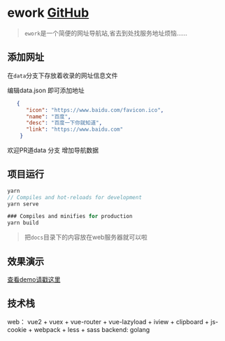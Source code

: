 # ework [GitHub](https://ework.murphyyi.com) 

> `ework`是一个简便的网址导航站,省去到处找服务地址烦恼......

## 添加网址

在`data`分支下存放着收录的网址信息文件

编辑data.json 即可添加地址 
```json
   {
      "icon": "https://www.baidu.com/favicon.ico",
      "name": "百度",
      "desc": "百度一下你就知道",
      "link": "https://www.baidu.com"
    }
```
欢迎PR道data 分支 增加导航数据


## 项目运行
```go
yarn 
// Compiles and hot-reloads for development
yarn serve

### Compiles and minifies for production
yarn build
```

> 把`docs`目录下的内容放在web服务器就可以啦

## 效果演示

[查看demo请戳这里](https://yi-nology.github.io/ework)

## 技术栈
web：
   vue2 + vuex + vue-router + vue-lazyload + iview +  clipboard + js-cookie + webpack + less + sass
backend:
   golang

